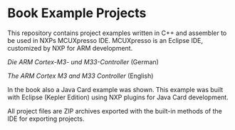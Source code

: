 # Book Example Projects

This repository contains project examples written in C++ and assembler to be used in NXPs MCUXpresso IDE.
MCUXpresso is an Eclipse IDE, customized by NXP for ARM development.

*Die ARM Cortex-M3- und M33-Controller* (German)

*The ARM Cortex M3 and M33 Controller* (English)

In the book also a Java Card example was shown.
This example was built with Eclipse (Kepler Edition) using NXP plugins for Java Card development.

All project files are ZIP archives exported with the built-in methods of the IDE for exporting projects.
